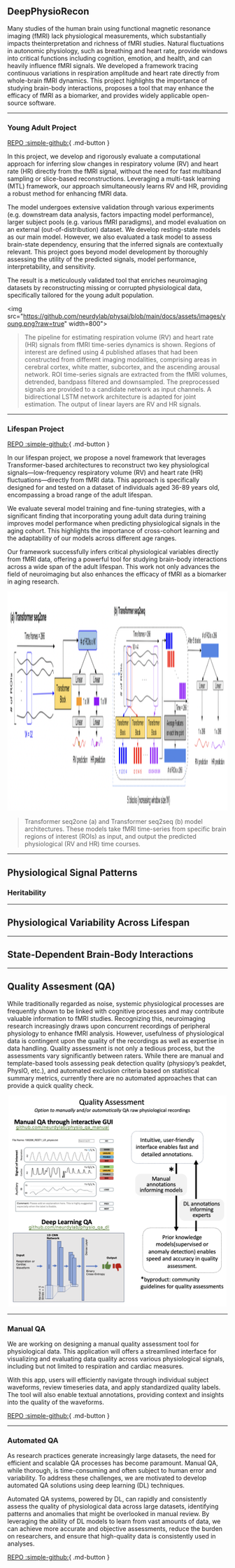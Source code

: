 ## DeepPhysioRecon

Many studies of the human brain using functional magnetic resonance imaging (fMRI) lack physiological measurements, which substantially impacts theinterpretation and richness of fMRI studies. Natural fluctuations in autonomic physiology, such as breathing and heart rate, provide windows into critical functions including cognition, emotion, and health, and can heavily influence fMRI signals. We developed a framework tracing continuous variations in respiration amplitude and heart rate directly from whole-brain fMRI dynamics. This project highlights the importance of studying brain-body interactions, proposes a tool that may enhance the efficacy of fMRI as a biomarker, and provides widely applicable open-source software.

---

### Young Adult Project

[REPO :simple-github:](#){ .md-button }

In this project, we develop and rigorously evaluate a computational approach for inferring slow changes in respiratory volume (RV) and heart rate (HR) directly from the fMRI signal, without the need for fast multiband sampling or slice-based reconstructions. Leveraging a multi-task learning (MTL) framework, our approach simultaneously learns RV and HR, providing a robust method for enhancing fMRI data.

The model undergoes extensive validation through various experiments (e.g. downstream data analysis, factors impacting model performance), larger subject pools (e.g. various fMRI paradigms), and model evaluation on an external (out-of-distribution) dataset. We develop resting-state models as our main model. However, we also evaluated a task model to assess brain-state dependency, ensuring that the inferred signals are contextually relevant. This project goes beyond model development by thoroughly assessing the utility of the predicted signals, model performance, interpretability, and sensitivity.

The result is a meticulously validated tool that enriches neuroimaging datasets by reconstructing missing or corrupted physiological data, specifically tailored for the young adult population.


> <p align="center">
<img src="https://github.com/neurdylab/physai/blob/main/docs/assets/images/young.png?raw=true" width=800">
</p>

> The pipeline for estimating respiration volume (RV) and heart rate
(HR) signals from fMRI time-series dynamics is shown. Regions of interest are defined using 4 published
atlases that had been constructed from different imaging modalities, comprising areas in cerebral cortex,
white matter, subcortex, and the ascending arousal network. ROI time-series signals are extracted from
the fMRI volumes, detrended, bandpass filtered and downsampled. The preprocessed signals are provided
to a candidate network as input channels. A bidirectional LSTM network architecture is adapted for joint
estimation. The output of linear layers are RV and HR signals.

---

### Lifespan Project

[REPO :simple-github:](#){ .md-button }

In our lifespan project, we propose a novel framework that leverages Transformer-based architectures to reconstruct two key physiological signals—low-frequency respiratory volume (RV) and heart rate (HR) fluctuations—directly from fMRI data. This approach is specifically designed for and tested on a dataset of individuals aged 36-89 years old, encompassing a broad range of the adult lifespan.

We evaluate several model training and fine-tuning strategies, with a significant finding that incorporating young adult data during training improves model performance when predicting physiological signals in the aging cohort. This highlights the importance of cross-cohort learning and the adaptability of our models across different age ranges.

Our framework successfully infers critical physiological variables directly from fMRI data, offering a powerful tool for studying brain-body interactions across a wide span of the adult lifespan. This work not only advances the field of neuroimaging but also enhances the efficacy of fMRI as a biomarker in aging research.

> <p align="center">
<img src="https://github.com/neurdylab/physai/blob/main/docs/assets/images/lifespan.png?raw=true" height="500">
</p>

> Transformer seq2one (a) and Transformer seq2seq (b) model architectures. These models take fMRI time-series from specific brain regions of interest (ROIs) as input, and output the predicted physiological (RV and HR) time courses.


---
## Physiological Signal Patterns
<PLACE HOLDER>

### Heritability

---
## Physiological Variability Across Lifespan
<PLACE HOLDER>
 
---
 
## State-Dependent Brain-Body Interactions
<PLACE HOLDER>

---
## Quality Assesment (QA)

While traditionally regarded as noise, systemic physiological processes are frequently shown to be linked with cognitive processes and may contribute valuable information to fMRI studies. Recognizing this, neuroimaging research increasingly draws upon concurrent recordings of peripheral physiology to enhance fMRI analysis. However, usefulness of physiological data is contingent upon the quality of the recordings as well as expertise in data handling. Quality assessment is not only a tedious process, but the assessments vary significantly between raters. While there are manual and template-based tools assessing peak detection quality (physiopy’s peakdet, PhysIO, etc.), and automated exclusion criteria based on statistical summary metrics, currently there are no automated approaches that can provide a quick quality check.

<p align="center">
<img src="https://github.com/neurdylab/physai/blob/main/docs/assets/images/qa.png?raw=true" width="500">
</p>

---

### Manual QA

We are working on designing a manual quality assessment tool for physiological data. This application will offers a streamlined interface for visualizing and evaluating data quality across various physiological signals, including but not limited to respiration and cardiac measures. 

With this app, users will efficiently navigate through individual subject waveforms, review timeseries data, and apply standardized quality labels. The tool will also enable textual annotations, providing context and insights into the quality of the waveforms.

[REPO :simple-github:](https://github.com/neurdylab/physio_QA_manual){ .md-button }

---

### Automated QA

As research practices generate increasingly large datasets, the need for efficient and scalable QA processes has become paramount. Manual QA, while thorough, is time-consuming and often subject to human error and variability. To address these challenges, we are motivated to develop automated QA solutions using deep learning (DL) techniques.

Automated QA systems, powered by DL, can rapidly and consistently assess the quality of physiological data across large datasets, identifying patterns and anomalies that might be overlooked in manual review. By leveraging the ability of DL models to learn from vast amounts of data, we can achieve more accurate and objective assessments, reduce the burden on researchers, and ensure that high-quality data is consistently used in analyses.

[REPO :simple-github:](https://github.com/neurdylab/physio_QA_dll){ .md-button }